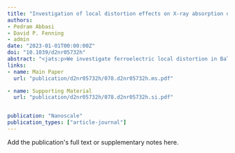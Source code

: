 ```yaml
---
title: "Investigation of local distortion effects on X-ray absorption of ferroelectric perovskites from first principles simulations"
authors:
- Pedram Abbasi
- David P. Fenning
- admin
date: "2023-01-01T00:00:00Z"
doi: "10.1039/d2nr05732h"
abstract: "<jats:p>We investigate ferroelectric local distortion in BaTiO<jats:sub>3</jats:sub> with two widely used computational approaches with different treatments of many-body excitation effects.</jats:p>"
links:
- name: Main Paper
  url: "publication/d2nr05732h/078.d2nr05732h.ms.pdf"

- name: Supporting Material
  url: "publication/d2nr05732h/078.d2nr05732h.si.pdf"


publication: "Nanoscale"
publication_types: ["article-journal"]
---
```


Add the publication's full text or supplementary notes here.
